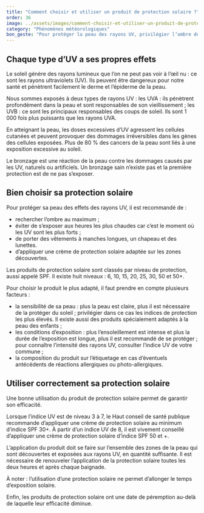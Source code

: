 ```yaml
---
title: "Comment choisir et utiliser un produit de protection solaire ?"
order: 36
image: ../assets/images/comment-choisir-et-utiliser-un-produit-de-protection-solaire.jpg
category: "Phénomènes météorologiques"
bon_geste: "Pour protéger la peau des rayons UV, privilégier l’ombre dès que possible et appliquer une crème de protection solaire adaptée sur l’ensemble des zones découvertes."
---
```


## Chaque type d’UV a ses propres effets

Le soleil génère des rayons lumineux que l’on ne peut pas voir à l’œil nu : ce sont les rayons ultraviolets (UV). Ils peuvent être dangereux pour notre santé et pénètrent facilement le derme et l’épiderme de la peau. 
 
Nous sommes exposés à deux types de rayons UV :
les UVA : ils pénètrent profondément dans la peau et sont responsables de son vieillissement ;
les UVB : ce sont les principaux responsables des coups de soleil. Ils sont 1 000 fois plus puissants que les rayons UVA.
 
En atteignant la peau, les doses excessives d’UV agressent les cellules cutanées et peuvent provoquer des dommages irréversibles dans les gènes des cellules exposées. Plus de 80 % des cancers de la peau sont liés à une exposition excessive au soleil.

Le bronzage est une réaction de la peau contre les dommages causés par les UV, naturels ou artificiels. Un bronzage sain n’existe pas et la première protection est de ne pas s’exposer.

## Bien choisir sa protection solaire

Pour protéger sa peau des effets des rayons UV, il est recommandé de :
- rechercher l’ombre au maximum ;
- éviter de s’exposer aux heures les plus chaudes car c’est le moment où les UV sont les plus forts ;
- de porter des vêtements à manches longues, un chapeau et des lunettes. 
- d’appliquer une crème de protection solaire adaptée sur les zones découvertes. 

Les produits de protection solaire sont classés par niveau de protection, aussi appelé SPF. Il existe huit niveaux : 6, 10, 15, 20, 25, 30, 50 et 50+.

Pour choisir le produit le plus adapté, il faut prendre en compte plusieurs facteurs :
- la sensibilité de sa peau : plus la peau est claire, plus il est nécessaire de la protéger du soleil ; privilégier dans ce cas les indices de protection les plus élevés. Il existe aussi des produits spécialement adaptés à la peau des enfants ;
- les conditions d’exposition : plus l’ensoleillement est intense et plus la durée de l’exposition est longue, plus il est recommandé de se protéger ; pour connaître l’intensité des rayons UV, consulter l’indice UV de votre commune ;
- la composition du produit sur l’étiquetage en cas d’éventuels antécédents de réactions allergiques ou photo-allergiques. 
­
## Utiliser correctement sa protection solaire

Une bonne utilisation du produit de protection solaire permet de garantir son efficacité.
 
Lorsque l’indice UV est de niveau 3 à 7, le Haut conseil de santé publique recommande d’appliquer une crème de protection solaire au minimum d’indice SPF 30+. À partir d’un indice UV de 8, il est vivement conseillé d’appliquer une crème de protection solaire d’indice SPF 50 et +.
 
L’application du produit doit se faire sur l’ensemble des zones de la peau qui sont découvertes et exposées aux rayons UV, en quantité suffisante. Il est nécessaire de renouveler l’application de la protection solaire toutes les deux heures et après chaque baignade.
 
À noter : l’utilisation d’une protection solaire ne permet d’allonger le temps d’exposition solaire. 
 
Enfin, les produits de protection solaire ont une date de péremption au-delà de laquelle leur efficacité diminue.